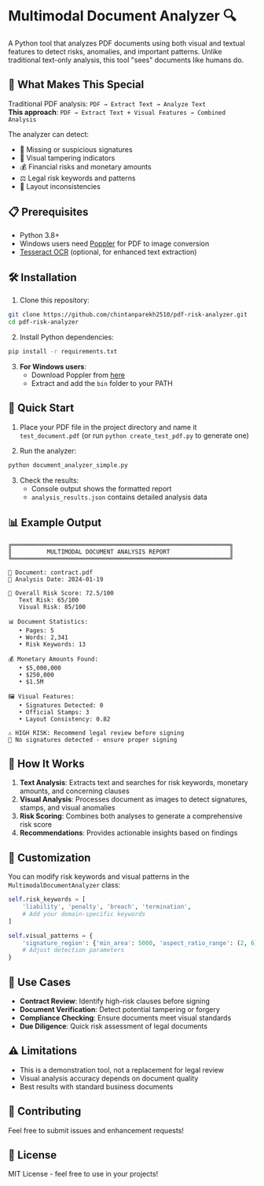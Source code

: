 # Multimodal Document Analyzer 🔍

A Python tool that analyzes PDF documents using both visual and textual features to detect risks, anomalies, and important patterns. Unlike traditional text-only analysis, this tool "sees" documents like humans do.

## 🚀 What Makes This Special

Traditional PDF analysis: `PDF → Extract Text → Analyze Text`  
**This approach**: `PDF → Extract Text + Visual Features → Combined Analysis`

The analyzer can detect:
- 📝 Missing or suspicious signatures
- 🔴 Visual tampering indicators
- 💰 Financial risks and monetary amounts
- ⚖️ Legal risk keywords and patterns
- 🎯 Layout inconsistencies

## 📋 Prerequisites

- Python 3.8+
- Windows users need [Poppler](https://github.com/oschwartz10612/poppler-windows/releases/) for PDF to image conversion
- [Tesseract OCR](https://github.com/tesseract-ocr/tesseract) (optional, for enhanced text extraction)

## 🛠️ Installation

1. Clone this repository:
```bash
git clone https://github.com/chintanparekh2510/pdf-risk-analyzer.git
cd pdf-risk-analyzer
```

2. Install Python dependencies:
```bash
pip install -r requirements.txt
```

3. **For Windows users**: 
   - Download Poppler from [here](https://github.com/oschwartz10612/poppler-windows/releases/)
   - Extract and add the `bin` folder to your PATH

## 🎯 Quick Start

1. Place your PDF file in the project directory and name it `test_document.pdf` (or run `python create_test_pdf.py` to generate one)

2. Run the analyzer:
```bash
python document_analyzer_simple.py
```

3. Check the results:
   - Console output shows the formatted report
   - `analysis_results.json` contains detailed analysis data

## 📊 Example Output

```
╔══════════════════════════════════════════════════════════════╗
║          MULTIMODAL DOCUMENT ANALYSIS REPORT                 ║
╚══════════════════════════════════════════════════════════════╝

📄 Document: contract.pdf
📅 Analysis Date: 2024-01-19

🎯 Overall Risk Score: 72.5/100
   Text Risk: 65/100
   Visual Risk: 85/100

📊 Document Statistics:
   • Pages: 5
   • Words: 2,341
   • Risk Keywords: 13

💰 Monetary Amounts Found:
   • $5,000,000
   • $250,000
   • $1.5M

🖼️ Visual Features:
   • Signatures Detected: 0
   • Official Stamps: 3
   • Layout Consistency: 0.82

⚠️ HIGH RISK: Recommend legal review before signing
📝 No signatures detected - ensure proper signing
```

## 🔧 How It Works

1. **Text Analysis**: Extracts text and searches for risk keywords, monetary amounts, and concerning clauses
2. **Visual Analysis**: Processes document as images to detect signatures, stamps, and visual anomalies
3. **Risk Scoring**: Combines both analyses to generate a comprehensive risk score
4. **Recommendations**: Provides actionable insights based on findings

## 🎨 Customization

You can modify risk keywords and visual patterns in the `MultimodalDocumentAnalyzer` class:

```python
self.risk_keywords = [
    'liability', 'penalty', 'breach', 'termination', 
    # Add your domain-specific keywords
]

self.visual_patterns = {
    'signature_region': {'min_area': 5000, 'aspect_ratio_range': (2, 6)},
    # Adjust detection parameters
}
```

## 📝 Use Cases

- **Contract Review**: Identify high-risk clauses before signing
- **Document Verification**: Detect potential tampering or forgery
- **Compliance Checking**: Ensure documents meet visual standards
- **Due Diligence**: Quick risk assessment of legal documents

## ⚠️ Limitations

- This is a demonstration tool, not a replacement for legal review
- Visual analysis accuracy depends on document quality
- Best results with standard business documents

## 🤝 Contributing

Feel free to submit issues and enhancement requests!

## 📄 License

MIT License - feel free to use in your projects! 